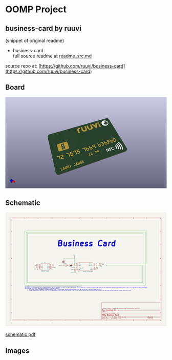 # OOMP Project  
## business-card  by ruuvi  
  
(snippet of original readme)  
  
- business-card  
  full source readme at [readme_src.md](readme_src.md)  
  
source repo at: [https://github.com/ruuvi/business-card](https://github.com/ruuvi/business-card)  
## Board  
  
[![working_3d.png](working_3d_600.png)](working_3d.png)  
## Schematic  
  
[![working_schematic.png](working_schematic_600.png)](working_schematic.png)  
  
[schematic pdf](working_schematic.pdf)  
## Images  
